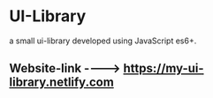 # UI-Library
a small ui-library developed using JavaScript es6+.

Website-link ----> https://my-ui-library.netlify.com
------------------------------------------------------------------------------------------------------------------------------
